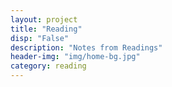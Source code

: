 ```yaml
---
layout: project
title: "Reading"
disp: "False"
description: "Notes from Readings"
header-img: "img/home-bg.jpg"
category: reading
---
```

